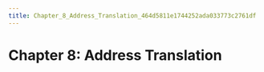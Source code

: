 ```yaml
---
title: Chapter_8_Address_Translation_464d5811e1744252ada033773c2761df
---
```


# Chapter 8: Address Translation